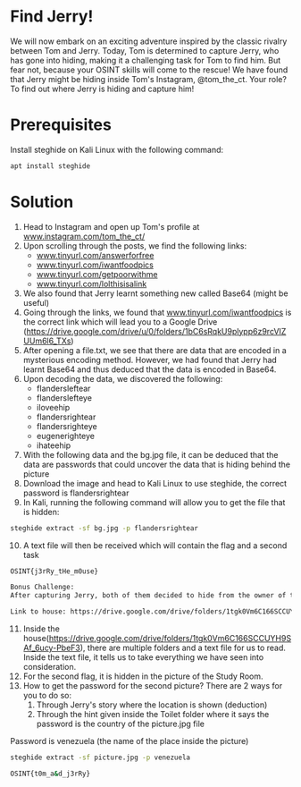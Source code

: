 # Find Jerry!
We will now embark on an exciting adventure inspired by the classic rivalry between Tom and Jerry. 
Today, Tom is determined to capture Jerry, who has gone into hiding, making it a challenging task for Tom to find him. But fear not, because your OSINT skills will come to the rescue! 
We have found that Jerry might be hiding inside Tom's Instagram, @tom_the_ct. Your role? To find out where Jerry is hiding and capture him!

# Prerequisites
Install steghide on Kali Linux with the following command: 

```bash
apt install steghide
```

# Solution
1. Head to Instagram and open up Tom's profile at www.instagram.com/tom_the_ct/
2. Upon scrolling through the posts, we find the following links:
   - www.tinyurl.com/answerforfree
   - www.tinyurl.com/iwantfoodpics
   - www.tinyurl.com/getpoorwithme
   - www.tinyurl.com/lolthisisalink
3. We also found that Jerry learnt something new called Base64 (might be useful)
4. Going through the links, we found that www.tinyurl.com/iwantfoodpics is the correct link which will lead you to a Google Drive (https://drive.google.com/drive/u/0/folders/1bC6sRqkU9plypp6z9rcVIZUUm6l6_TXs)
5. After opening a file.txt, we see that there are data that are encoded in a mysterious encoding method. However, we had found that Jerry had learnt Base64 and thus deduced that the data is encoded in Base64.
6. Upon decoding the data, we discovered the following:
   - flandersleftear
   - flanderslefteye
   - iloveehip
   - flandersrightear
   - flandersrighteye
   - eugenerighteye
   - ihateehip
7. With the following data and the bg.jpg file, it can be deduced that the data are passwords that could uncover the data that is hiding behind the picture
8. Download the image and head to Kali Linux to use steghide, the correct password is flandersrightear
9. In Kali, running the following command will allow you to get the file that is hidden:

```bash
steghide extract -sf bg.jpg -p flandersrightear
```
10. A text file will then be received which will contain the flag and a second task
```bash
OSINT{j3rRy_tHe_m0use}
```
```bash
Bonus Challenge:
After capturing Jerry, both of them decided to hide from the owner of the house in one of the rooms, can you look around the house and find them?

Link to house: https://drive.google.com/drive/folders/1tgk0Vm6C166SCCUYH9SAf_6ucy-PbeF3
```
11. Inside the house(https://drive.google.com/drive/folders/1tgk0Vm6C166SCCUYH9SAf_6ucy-PbeF3), there are multiple folders and a text file for us to read. Inside the text file, it tells us to take everything we have seen into consideration.
12. For the second flag, it is hidden in the picture of the Study Room.
13. How to get the password for the second picture? There are 2 ways for you to do so:
    1. Through Jerry's story where the location is shown (deduction)
    2. Through the hint given inside the Toilet folder where it says the password is the country of the picture.jpg file

Password is venezuela (the name of the place inside the picture)
```bash
steghide extract -sf picture.jpg -p venezuela

OSINT{t0m_a&d_j3rRy}
```

